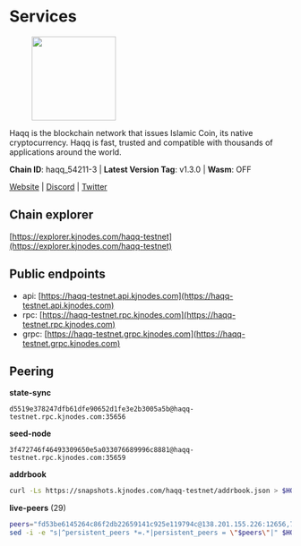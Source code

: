 # Services

<figure><img src="https://raw.githubusercontent.com/kj89/testnet_manuals/main/pingpub/logos/haqq.png" width="150" alt=""><figcaption></figcaption></figure>

Haqq is the blockchain network that issues Islamic Coin,  its native cryptocurrency. Haqq is fast, trusted and  compatible with thousands of applications around the world.

**Chain ID**: haqq_54211-3 | **Latest Version Tag**: v1.3.0 | **Wasm**: OFF

[Website](https://islamiccoin.net) | [Discord](https://discord.gg/hU9MHG5kZq) | [Twitter](https://twitter.com/Islamic_Coin)


## Chain explorer
[https://explorer.kjnodes.com/haqq-testnet](https://explorer.kjnodes.com/haqq-testnet)

## Public endpoints

* api: [https://haqq-testnet.api.kjnodes.com](https://haqq-testnet.api.kjnodes.com)
* rpc: [https://haqq-testnet.rpc.kjnodes.com](https://haqq-testnet.rpc.kjnodes.com)
* grpc: [https://haqq-testnet.grpc.kjnodes.com](https://haqq-testnet.grpc.kjnodes.com)

## Peering

**state-sync**

```text
d5519e378247dfb61dfe90652d1fe3e2b3005a5b@haqq-testnet.rpc.kjnodes.com:35656
```

**seed-node**

```text
3f472746f46493309650e5a033076689996c8881@haqq-testnet.rpc.kjnodes.com:35659
```

**addrbook**
```bash
curl -Ls https://snapshots.kjnodes.com/haqq-testnet/addrbook.json > $HOME/.haqqd/config/addrbook.json
```

**live-peers** (29)
```bash
peers="fd53be6145264c86f2db22659141c925e119794c@138.201.155.226:12656,7e263a537071b8e18c74cf1543b28e31f04fcf60@158.101.209.61:12656,48a2a7762a579d25bca95b0a3548b714238dd60b@213.239.216.252:20656,00b1befaceba6b0178d2b6076ae0968adf4bd7b5@65.108.67.152:26656,d5519e378247dfb61dfe90652d1fe3e2b3005a5b@65.109.68.190:35656,2d13d679b64e1a574904a140f72815644ec71131@65.21.133.125:30656,56158e0f2acf850114e82644afceb565a73b08cc@185.144.99.95:26656,3df5a68b919177179c6dcb0b9c9354fd6bbba1c8@65.109.92.240:20116,6771e65c1b30cc514faf5943320fdda480fe9124@95.216.39.183:26656,125063c422e09faf45b849dd73dea61f624db891@65.109.53.60:26656,5a223d77d01319a8c7f648eddfc8549cafcd8ca5@34.147.118.211:26656,0833039f717227ccd156d156ea772746b8ac6d71@146.19.24.139:26656,927a323649e7dd8d4c75da6e5edaee439652b46f@65.109.92.241:20116,18603aa0e749211298227974b7d3b7724cb9bb8d@185.16.38.136:36656,23ff658b56fbb8bc73372973a34733ff5d79b435@142.132.202.50:11604,ff6df373bf7bce436d488d2d8f5f5b283c6431d4@51.79.100.160:26656,32a8eec046b95e8646ff0810b4596dc7083a0beb@65.108.145.131:26656,6570de868d0f7a5b4dc9f5a007ba98319a7fa8b4@194.163.162.31:26656,16f40215d018c7d657fef0bb5ce2950251d525d2@148.251.51.144:36656,6fad54232f11a0306bd0d942c2ec5f9ba0ae2f1a@34.91.54.209:26656,ed145a35b436878c1f1c10634bd18600f3696e17@95.217.181.142:26656,59af99085c961a6a5c8dc4bc8b3abffda16ddccb@135.181.38.62:26656,360d7095f3c1250a013cfe66c43a3f0790782f78@84.46.254.50:26656,922d76c72392b5b69c03a4ae56b3aba544ff1139@144.126.194.175:26656,d59dc597f0d41bcbc7ff53374686affb143726c2@51.195.203.103:35656,90b40d2b773090b82aa7788c2d1937e4fd6d2dc0@65.108.231.124:19656,f6c7d753cc4544031e8e243841f687cae3f09abe@161.97.145.34:35656,24e894d4d8a18276acf6051cccf369a1ce69842d@65.108.151.105:26656,9444cf6e8cc3e452f8006acce0283d87ee663b7a@185.163.125.253:35656"
sed -i -e "s|^persistent_peers *=.*|persistent_peers = \"$peers\"|" $HOME/.haqqd/config/config.toml
```
